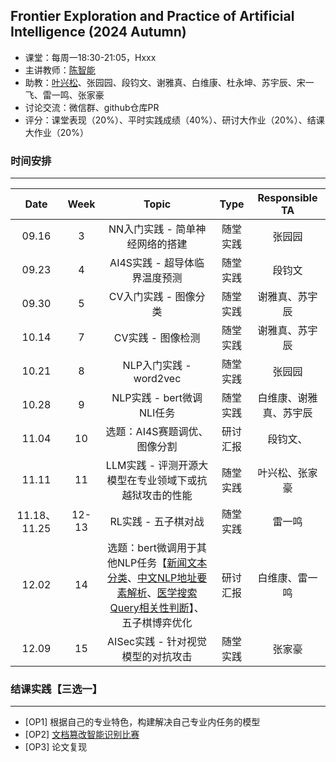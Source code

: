 ## Frontier Exploration and Practice of Artificial Intelligence (2024 Autumn)

- 课堂：每周一18:30-21:05，Hxxx 
- 主讲教师：[陈智能](https://zhinchenfd.github.io/)
- 助教：[叶兴松](https://yesianrohn.github.io/)、张园园、段钧文、谢雅真、白维康、杜永坤、苏宇辰、宋一飞、雷一鸣、张家豪
- 讨论交流：微信群、github仓库PR
- 评分：课堂表现（20%）、平时实践成绩（40%）、研讨大作业（20%）、结课大作业（20%）


### 时间安排
----------
|  Date  | Week  |                  Topic                   |   Type   | Responsible TA |
| :----: | :---: | :--------------------------------------: | :------: | :------------: |
| 09.16  |   3   | NN入门实践 - 简单神经网络的搭建          | 随堂实践 |      张园园        |
| 09.23  |   4   | AI4S实践 - 超导体临界温度预测            | 随堂实践 |       段钧文       |
| 09.30  |   5   | CV入门实践 - 图像分类                    | 随堂实践 |       谢雅真、苏宇辰       |
| 10.14  |   7   | CV实践 - 图像检测                        | 随堂实践 |       谢雅真、苏宇辰       |
| 10.21  |   8   | NLP入门实践 - word2vec                   | 随堂实践 |       张园园       |
| 10.28  |   9   | NLP实践 - bert微调NLI任务                      | 随堂实践 |       白维康、谢雅真、苏宇辰       |
| 11.04  |  10   | 选题：AI4S赛题调优、图像分割                   | 研讨汇报 |       段钧文、       |
| 11.11  |  11   | LLM实践 - 评测开源大模型在专业领域下或抗越狱攻击的性能 | 随堂实践 |       叶兴松、张家豪       |
| 11.18、11.25  | 12-13 | RL实践 - 五子棋对战                      | 随堂实践 |       雷一鸣       |
| 12.02  |  14   | 选题：bert微调用于其他NLP任务【[新闻文本分类](https://tianchi.aliyun.com/competition/entrance/531810)、[中文NLP地址要素解析](https://tianchi.aliyun.com/competition/entrance/531900)、[医学搜索Query相关性判断](https://tianchi.aliyun.com/competition/entrance/532001)】、五子棋博弈优化      | 研讨汇报 |       白维康、雷一鸣       |
| 12.09  |  15   | AISec实践 - 针对视觉模型的对抗攻击                              | 随堂实践 |       张家豪       |


### 结课实践【三选一】
----------
- [OP1] 根据自己的专业特色，构建解决自己专业内任务的模型
- [OP2] [文档篡改智能识别比赛](https://tianchi.aliyun.com/competition/entrance/532223/information)
- [OP3] 论文复现
